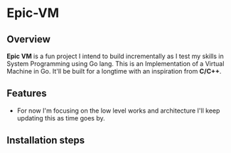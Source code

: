 # Epic-VM

## Overview
**Epic VM** is a fun project I intend to build incrementally as I test my skills in System Programming using Go lang.
This is an Implementation of a Virtual Machine in Go.
It'll be built for a longtime with an inspiration from **C/C++**.

## Features
- For now I'm focusing on the low level works and architecture I'll keep updating this as time goes by.

## Installation steps
